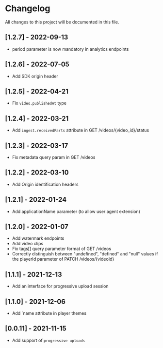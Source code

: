 # Changelog
All changes to this project will be documented in this file.

## [1.2.7] - 2022-09-13
- period parameter is now mandatory in analytics endpoints

## [1.2.6] - 2022-07-05
- Add SDK origin header

## [1.2.5] - 2022-04-21
- Fix `video.publishedAt` type

## [1.2.4] - 2022-03-21
- Add `ingest.receivedParts` attribute in GET /videos/{video_id}/status

## [1.2.3] - 2022-03-17
- Fix metadata query param in GET /videos

## [1.2.2] - 2022-03-10
- Add Origin identification headers

## [1.2.1] - 2022-01-24
- Add applicationName parameter (to allow user agent extension)

## [1.2.0] - 2022-01-07
- Add watermark endpoints
- Add video clips
- Fix tags[] query parameter format of GET /videos
- Correctly distinguish between "undefined", "defined" and "null" values if the playerId parameter of PATCH /videos/{videoId}

## [1.1.1] - 2021-12-13
- Add an interface for progressive upload session

## [1.1.0] - 2021-12-06
- Add `name attribute in player themes

## [0.0.11] - 2021-11-15
- Add support of `progressive uploads`
